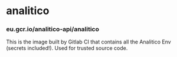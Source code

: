 # analitico
### eu.gcr.io/analitico-api/analitico
This is the image built by Gitlab CI that contains all the Analitico Env (secrets included!).
Used for trusted source code. 